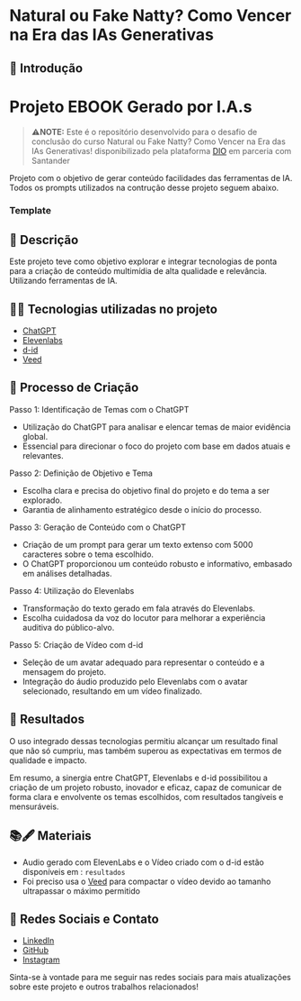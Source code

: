 # Natural ou Fake Natty? Como Vencer na Era das IAs Generativas

## 🚀 Introdução
# Projeto EBOOK Gerado por I.A.s


 >⚠️**NOTE:** Este é o repositório desenvolvido para o desafio de conclusão do curso Natural ou Fake Natty? Como Vencer na Era das IAs Generativas! disponibilizado pela plataforma  [DIO](https://dio.me) em parceria com Santander

Projeto com o objetivo de gerar conteúdo facilidades das ferramentas de IA. Todos os prompts utilizados na contrução desse projeto seguem abaixo.

### Template

## 📒 Descrição

Este projeto teve como objetivo explorar e integrar tecnologias de ponta para a criação de conteúdo multimídia de alta qualidade e relevância. Utilizando ferramentas de IA.

## 👩‍💻 Tecnologias utilizadas no projeto


- [ChatGPT](https://chat.openai.com/) 
- [Elevenlabs](https://elevenlabs.io/)
- [d-id](https://www.d-id.com/creative-reality-studio/)
- [Veed](https://www.veed.io/)


## 🧐 Processo de Criação

Passo 1: Identificação de Temas com o ChatGPT

- Utilização do ChatGPT para analisar e elencar temas de maior evidência global.
- Essencial para direcionar o foco do projeto com base em dados atuais e relevantes.

Passo 2: Definição de Objetivo e Tema

- Escolha clara e precisa do objetivo final do projeto e do tema a ser explorado.
- Garantia de alinhamento estratégico desde o início do processo.

Passo 3: Geração de Conteúdo com o ChatGPT

- Criação de um prompt para gerar um texto extenso com 5000 caracteres sobre o tema escolhido.
- O ChatGPT proporcionou um conteúdo robusto e informativo, embasado em análises detalhadas.

Passo 4: Utilização do Elevenlabs

- Transformação do texto gerado em fala através do Elevenlabs.
- Escolha cuidadosa da voz do locutor para melhorar a experiência auditiva do público-alvo.

Passo 5: Criação de Vídeo com d-id

- Seleção de um avatar adequado para representar o conteúdo e a mensagem do projeto.
- Integração do áudio produzido pelo Elevenlabs com o avatar selecionado, resultando em um vídeo finalizado.

## 🚀 Resultados

 O uso integrado dessas tecnologias permitiu alcançar um resultado final que não só cumpriu, mas também superou as expectativas em termos de qualidade e impacto.

Em resumo, a sinergia entre ChatGPT, Elevenlabs e d-id possibilitou a criação de um projeto robusto, inovador e eficaz, capaz de comunicar de forma clara e envolvente os temas escolhidos, com resultados tangíveis e mensuráveis.

## 📚🖋️ Materiais

- Audio gerado com ElevenLabs e o  Vídeo criado com o d-id estão disponíveis em : `resultados`
- Foi preciso usa o [Veed](https://www.veed.io/) para compactar o vídeo devido ao tamanho ultrapassar o máximo permitido

## 🔗 Redes Sociais e Contato

- [LinkedIn](https://www.linkedin.com/in/edilania-barbosa-de-oliveira-b4b4861b6/)
- [GitHub](https://github.com/edilaniaboliveira)
- [Instagram](https://www.instagram.com/edilaniaboliveira/)

Sinta-se à vontade para me seguir nas redes sociais para mais atualizações sobre este projeto e outros trabalhos relacionados!







